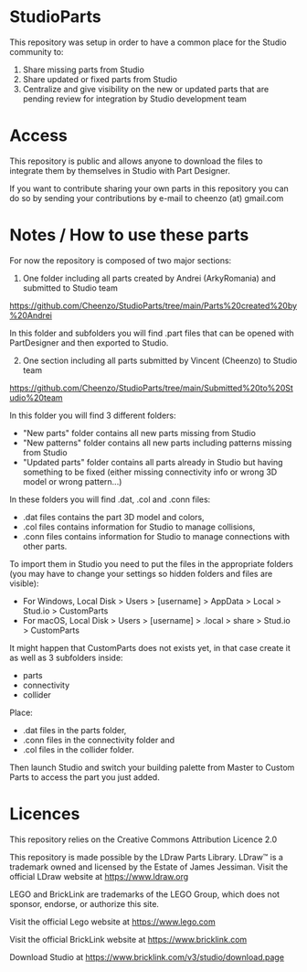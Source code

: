# StudioParts
This repository was setup in order to have a common place for the Studio community to:
1. Share missing parts from Studio
2. Share updated or fixed parts from Studio
3. Centralize and give visibility on the new or updated parts that are pending review for integration by Studio development team

# Access
This repository is public and allows anyone to download the files to integrate them by themselves in Studio with Part Designer.

If you want to contribute sharing your own parts in this repository you can do so by sending your contributions by e-mail to cheenzo (at) gmail.com

# Notes / How to use these parts
For now the repository is composed of two major sections:
1. One folder including all parts created by Andrei (ArkyRomania) and submitted to Studio team

https://github.com/Cheenzo/StudioParts/tree/main/Parts%20created%20by%20Andrei

In this folder and subfolders you will find .part files that can be opened with PartDesigner and then exported to Studio.

2. One section including all parts submitted by Vincent (Cheenzo) to Studio team

https://github.com/Cheenzo/StudioParts/tree/main/Submitted%20to%20Studio%20team

In this folder you will find 3 different folders:
- "New parts" folder contains all new parts missing from Studio
- "New patterns" folder contains all new parts including patterns missing from Studio
- "Updated parts" folder contains all parts already in Studio but having something to be fixed (either missing connectivity info or wrong 3D model or wrong pattern...)

In these folders you will find .dat, .col and .conn files:
- .dat files contains the part 3D model and colors,
- .col files contains information for Studio to manage collisions,
- .conn files contains information for Studio to manage connections with other parts.

To import them in Studio you need to put the files in the appropriate folders
(you may have to change your settings so hidden folders and files are
visible):
- For Windows, Local Disk > Users > [username] > AppData > Local > Stud.io > CustomParts
- For macOS, Local Disk > Users > [username] > .local > share > Stud.io > CustomParts

It might happen that CustomParts does not exists yet, in that case create it as well as 3 subfolders inside:
- parts
- connectivity
- collider

Place:
- .dat files in the parts folder,
- .conn files in the connectivity folder and
- .col files in the collider folder.

Then launch Studio and switch your building palette from Master to Custom Parts to access the part you just added.

# Licences
This repository relies on the Creative Commons Attribution Licence 2.0

This repository is made possible by the LDraw Parts Library.
LDraw™ is a trademark owned and licensed by the Estate of James Jessiman.
Visit the official LDraw website at https://www.ldraw.org

LEGO and BrickLink are trademarks of the LEGO Group, which does not sponsor, endorse, or authorize this site.

Visit the official Lego website at https://www.lego.com

Visit the official BrickLink website at https://www.bricklink.com

Download Studio at https://www.bricklink.com/v3/studio/download.page
